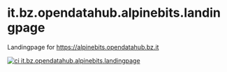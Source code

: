 # it.bz.opendatahub.alpinebits.landingpage
Landingpage for https://alpinebits.opendatahub.bz.it

[![ci it.bz.opendatahub.alpinebits.landingpage](https://github.com/noi-techpark/it.bz.opendatahub.alpinebits.landingpage/actions/workflows/ci.yml/badge.svg)](https://github.com/noi-techpark/it.bz.opendatahub.alpinebits.landingpage/actions/workflows/ci.yml)
